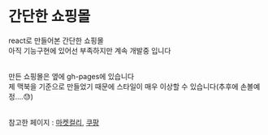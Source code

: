 <h1>간단한 쇼핑몰</h1>

react로 만들어본 간단한 쇼핑몰 <br />
아직 기능구현에 있어선 부족하지만 계속 개발중 입니다<br /><br />

만든 쇼핑몰은 옆에 gh-pages에 있습니다<br />
제 맥북을 기준으로 만들었기 때문에 스타일이 매우 이상할 수 있습니다(추후에 손볼예정....😓)<br /><br />

참고한 페이지 : <a href="https://www.kurly.com/main" target="_blank" >마켓컬리</a>, <a href="https://www.coupang.com/">쿠팡</a>
<br />
